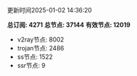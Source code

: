 更新时间2025-01-02 14:36:20

**总订阅: 4271**
**总节点: 37144**
**有效节点: 12019**
- v2ray节点: 8002
- trojan节点: 2486
- ss节点: 1522
- ssr节点: 9

